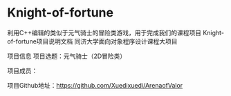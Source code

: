 # Knight-of-fortune
利用C++编辑的类似于元气骑士的冒险类游戏，用于完成我们的课程项目
 Knight-of-fortune项目说明文档
同济大学面向对象程序设计课程大项目

项目信息
项目选题：元气骑士（2D冒险类）

项目成员：

项目Github地址：https://github.com/Xuedixuedi/ArenaofValor
